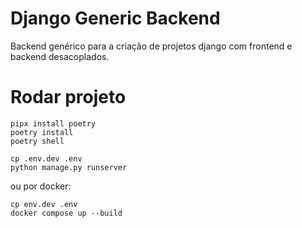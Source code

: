 # Django Generic Backend

Backend genérico para a criação de projetos django com frontend e backend desacoplados.

# Rodar projeto
```shell
pipx install poetry
poetry install
poetry shell

cp .env.dev .env
python manage.py runserver
```

ou por docker:

```shell
cp env.dev .env
docker compose up --build
```
